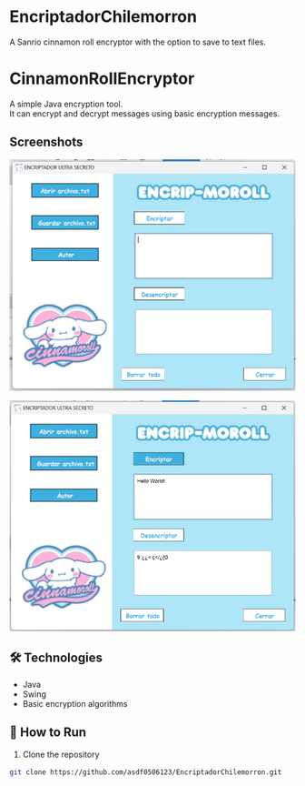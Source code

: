 # EncriptadorChilemorron
A Sanrio cinnamon roll encryptor with the option to save to text files.

# CinnamonRollEncryptor

A simple Java encryption tool.  
It can encrypt and decrypt messages using basic encryption messages.

## Screenshots
![SS1](ss1.png)

![SS2](ss2.png)

## 🛠️ Technologies
- Java
- Swing
- Basic encryption algorithms

## 🚀 How to Run
1. Clone the repository
```bash
git clone https://github.com/asdf0506123/EncriptadorChilemorron.git
